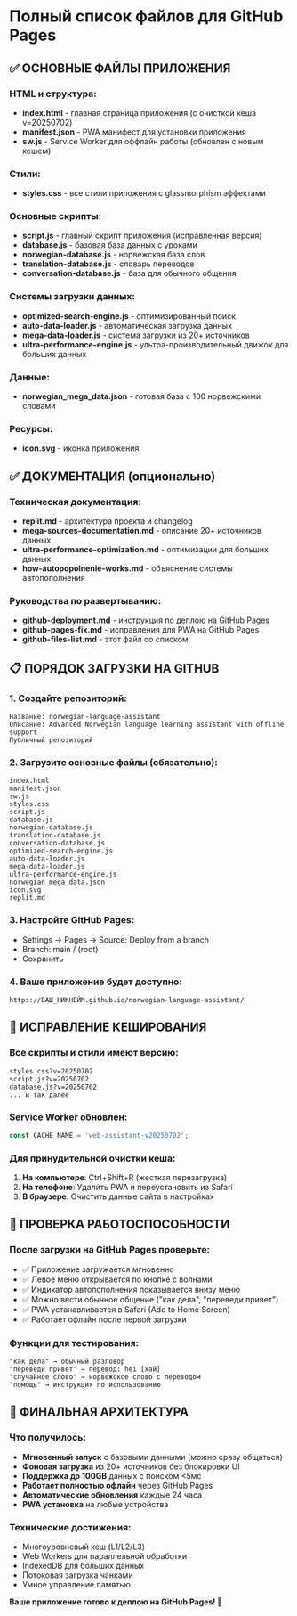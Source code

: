 # Полный список файлов для GitHub Pages

## ✅ ОСНОВНЫЕ ФАЙЛЫ ПРИЛОЖЕНИЯ

### HTML и структура:
- **index.html** - главная страница приложения (с очисткой кеша v=20250702)
- **manifest.json** - PWA манифест для установки приложения
- **sw.js** - Service Worker для оффлайн работы (обновлен с новым кешем)

### Стили:
- **styles.css** - все стили приложения с glassmorphism эффектами

### Основные скрипты:
- **script.js** - главный скрипт приложения (исправленная версия)
- **database.js** - базовая база данных с уроками
- **norwegian-database.js** - норвежская база слов
- **translation-database.js** - словарь переводов  
- **conversation-database.js** - база для обычного общения

### Системы загрузки данных:
- **optimized-search-engine.js** - оптимизированный поиск
- **auto-data-loader.js** - автоматическая загрузка данных
- **mega-data-loader.js** - система загрузки из 20+ источников
- **ultra-performance-engine.js** - ультра-производительный движок для больших данных

### Данные:
- **norwegian_mega_data.json** - готовая база с 100 норвежскими словами

### Ресурсы:
- **icon.svg** - иконка приложения

## ✅ ДОКУМЕНТАЦИЯ (опционально)

### Техническая документация:
- **replit.md** - архитектура проекта и changelog
- **mega-sources-documentation.md** - описание 20+ источников данных
- **ultra-performance-optimization.md** - оптимизации для больших данных
- **how-autopopolnenie-works.md** - объяснение системы автопополнения

### Руководства по развертыванию:
- **github-deployment.md** - инструкция по деплою на GitHub Pages
- **github-pages-fix.md** - исправления для PWA на GitHub Pages
- **github-files-list.md** - этот файл со списком

## 📋 ПОРЯДОК ЗАГРУЗКИ НА GITHUB

### 1. Создайте репозиторий:
```
Название: norwegian-language-assistant
Описание: Advanced Norwegian language learning assistant with offline support
Публичный репозиторий
```

### 2. Загрузите основные файлы (обязательно):
```
index.html
manifest.json  
sw.js
styles.css
script.js
database.js
norwegian-database.js
translation-database.js
conversation-database.js
optimized-search-engine.js
auto-data-loader.js
mega-data-loader.js
ultra-performance-engine.js
norwegian_mega_data.json
icon.svg
replit.md
```

### 3. Настройте GitHub Pages:
- Settings → Pages → Source: Deploy from a branch
- Branch: main / (root)
- Сохранить

### 4. Ваше приложение будет доступно:
```
https://ВАШ_НИКНЕЙМ.github.io/norwegian-language-assistant/
```

## 🔧 ИСПРАВЛЕНИЕ КЕШИРОВАНИЯ

### Все скрипты и стили имеют версию:
```
styles.css?v=20250702
script.js?v=20250702
database.js?v=20250702
... и так далее
```

### Service Worker обновлен:
```javascript
const CACHE_NAME = 'web-assistant-v20250702';
```

### Для принудительной очистки кеша:
1. **На компьютере**: Ctrl+Shift+R (жесткая перезагрузка)
2. **На телефоне**: Удалить PWA и переустановить из Safari
3. **В браузере**: Очистить данные сайта в настройках

## 🚀 ПРОВЕРКА РАБОТОСПОСОБНОСТИ

### После загрузки на GitHub Pages проверьте:
- ✅ Приложение загружается мгновенно
- ✅ Левое меню открывается по кнопке с волнами
- ✅ Индикатор автопополнения показывается внизу меню
- ✅ Можно вести обычное общение ("как дела", "переведи привет")
- ✅ PWA устанавливается в Safari (Add to Home Screen)
- ✅ Работает офлайн после первой загрузки

### Функции для тестирования:
```
"как дела" → обычный разговор
"переведи привет" → перевод: hei [хай]
"случайное слово" → норвежское слово с переводом
"помощь" → инструкция по использованию
```

## 🎯 ФИНАЛЬНАЯ АРХИТЕКТУРА

### Что получилось:
- **Мгновенный запуск** с базовыми данными (можно сразу общаться)
- **Фоновая загрузка** из 20+ источников без блокировки UI
- **Поддержка до 100GB** данных с поиском <5мс
- **Работает полностью офлайн** через GitHub Pages
- **Автоматические обновления** каждые 24 часа
- **PWA установка** на любые устройства

### Технические достижения:
- Многоуровневый кеш (L1/L2/L3)
- Web Workers для параллельной обработки
- IndexedDB для больших данных
- Потоковая загрузка чанками
- Умное управление памятью

**Ваше приложение готово к деплою на GitHub Pages! 🚀**
